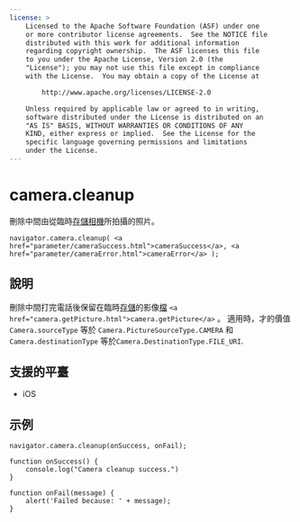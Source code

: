```yaml
---
license: >
    Licensed to the Apache Software Foundation (ASF) under one
    or more contributor license agreements.  See the NOTICE file
    distributed with this work for additional information
    regarding copyright ownership.  The ASF licenses this file
    to you under the Apache License, Version 2.0 (the
    "License"); you may not use this file except in compliance
    with the License.  You may obtain a copy of the License at

        http://www.apache.org/licenses/LICENSE-2.0

    Unless required by applicable law or agreed to in writing,
    software distributed under the License is distributed on an
    "AS IS" BASIS, WITHOUT WARRANTIES OR CONDITIONS OF ANY
    KIND, either express or implied.  See the License for the
    specific language governing permissions and limitations
    under the License.
---
```


# camera.cleanup

刪除中間由從臨時<a href="../storage/storage.html">存儲</a><a href="camera.html">相機</a>所拍攝的照片。

    navigator.camera.cleanup( <a href="parameter/cameraSuccess.html">cameraSuccess</a>, <a href="parameter/cameraError.html">cameraError</a> );
    

## 說明

刪除中間打完電話後保留在臨時<a href="../storage/storage.html">存儲</a>的影像<a href="../file/fileobj/fileobj.html">檔</a> `<a href="camera.getPicture.html">camera.getPicture</a>` 。 適用時，才的價值 `Camera.sourceType` 等於 `Camera.PictureSourceType.CAMERA` 和 `Camera.destinationType` 等於`Camera.DestinationType.FILE_URI`.

## 支援的平臺

*   iOS

## 示例

    navigator.camera.cleanup(onSuccess, onFail);
    
    function onSuccess() {
        console.log("Camera cleanup success.")
    }
    
    function onFail(message) {
        alert('Failed because: ' + message);
    }